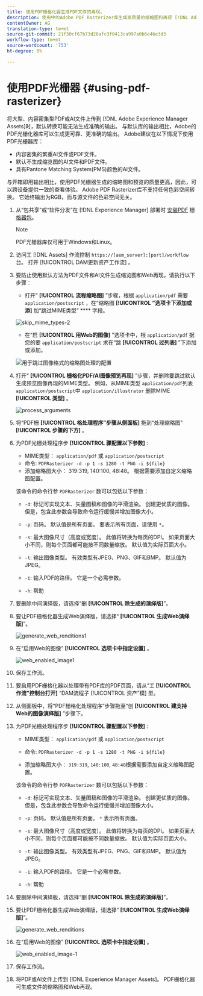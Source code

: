 ```yaml
---
title: 使用PDF栅格化器生成PDF文件的再现。
description: 使用中的Adobe PDF Rasterizer库生成高质量的缩略图和再现 [!DNL Adobe Experience Manager]。
contentOwner: AG
translation-type: tm+mt
source-git-commit: 21f30cf67b73d26afc3f0413ca997a0b6e46e3d3
workflow-type: tm+mt
source-wordcount: '753'
ht-degree: 0%

---
```



# 使用PDF光栅器 {#using-pdf-rasterizer}

将大型、内容密集型PDF或AI文件上传到 [!DNL Adobe Experience Manager Assets]时，默认转换可能无法生成准确的输出。 与默认库的输出相比，Adobe的PDF光栅化器库可以生成更可靠、更准确的输出。 Adobe建议在以下情况下使用PDF光栅器库：

* 内容密集的繁重AI文件或PDF文件。
* 默认不生成缩览图的AI文件和PDF文件。
* 具有Pantone Matching System(PMS)颜色的AI文件。

与开箱即用输出相比，使用PDF光栅器生成的缩略图和预览的质量更高，因此，可以跨设备提供一致的查看体验。 Adobe PDF Rasterizer库不支持任何色彩空间转换。 它始终输出为RGB，而与源文件的色彩空间无关。

1. 从“包共享”或“软件分发”在 [!DNL Experience Manager] 部署时 [安装PDF](https://www.adobeaemcloud.com/content/marketplace/marketplaceProxy.html?packagePath=/content/companies/public/adobe/packages/cq640/product/assets/aem-assets-pdf-rasterizer-pkg) 栅 [格器包](https://experience.adobe.com/#/downloads/content/software-distribution/en/aem.html?package=/content/software-distribution/en/details.html/content/dam/aem/public/adobe/packages/cq640/product/assets/aem-assets-pdf-rasterizer-pkg)。

   >[!NOTE]
   >
   >PDF光栅器库仅可用于Windows和Linux。

1. 访问工 [!DNL Assets] 作流控制 `https://[aem_server]:[port]/workflow`台。 打开 [!UICONTROL DAM更新资产工作流] 。

1. 要防止使用默认方法为PDF文件和AI文件生成缩览图和Web再现，请执行以下步骤：

   * 打开“ **[!UICONTROL 流程缩略图]** ”步骤，根据 `application/pdf` 需要 `application/postscript` ，在“缩略图 **[!UICONTROL ”选项卡下添加或添]** 加“跳过MIME类型” **** 字段。

   ![skip_mime_types-2](assets/skip_mime_types-2.png)

   * 在“启 **[!UICONTROL 用Web的图像]** ”选项卡中，根 `application/pdf` 据您的要 `application/postscript` 求在“跳 **[!UICONTROL 过列表]** ”下添加或添加。

   ![用于跳过图像格式的缩略图处理的配置](assets/web_enabled_imageskiplist.png)

1. 打开“ **[!UICONTROL 栅格化PDF/AI图像预览再现]** ”步骤，并删除要跳过默认生成预览图像再现的MIME类型。 例如，从MIME类型 `application/pdf`列表 `application/postscript`中 `application/illustrator` 删除MIME **[!UICONTROL 类型]** 。

   ![process_arguments](assets/process_arguments.png)

1. 将“PDF栅 **[!UICONTROL 格处理程序”步骤从侧面板]** 拖到“处理缩略图” **[!UICONTROL 步骤的下方]** 。
1. 为PDF光栅处理程序步 **[!UICONTROL 骤配置以下参数]** :

   * MIME类型： `application/pdf` 或 `application/postscript`
   * 命令: `PDFRasterizer -d -p 1 -s 1280 -t PNG -i ${file}`
   * 添加缩略图大小： 319:319, 140:100, 48:48。 根据需要添加自定义缩略图配置。

   该命令的命令行参 `PDFRasterizer` 数可以包括以下参数：

   * `-d`: 标记可实现文本、矢量图稿和图像的平滑渲染。 创建更优质的图像。 但是，包含此参数会导致命令运行缓慢并增加图像大小。

   * `-p`: 页码。 默认值是所有页面。 要表示所有页面，请使用 `*`。

   * `-s`: 最大图像尺寸（高度或宽度）。 此值将转换为每页的DPI。 如果页面大小不同，则每个页面都可能按不同数量缩放。 默认值为实际页面大小。

   * `-t`: 输出图像类型。 有效类型有JPEG、PNG、GIF和BMP。 默认值为JPEG。

   * `-i`: 输入PDF的路径。 它是一个必需参数。

   * `-h`: 帮助


1. 要删除中间演绎版，请选择“删 **[!UICONTROL 除生成的演绎版]**”。

1. 要让PDF栅格化器生成Web演绎版，请选择“ **[!UICONTROL 生成Web演绎版]**”。

   ![generate_web_renditions1](assets/generate_web_renditions1.png)

1. 在“启用Web的图像” **[!UICONTROL 选项卡中指定设置]** 。

   ![web_enabled_image1](assets/web_enabled_image1.png)

1. 保存工作流。

1. 要启用PDF栅格化器以处理带有PDF库的PDF页面，请从“工 **[!UICONTROL 作流”控制台打开]** “DAM流程子 [!UICONTROL 资产”模] 型。

1. 从侧面板中，将“PDF栅格化处理程序”步骤拖至“创 **[!UICONTROL 建支持Web的图像演绎版]** ”步骤下。

1. 为PDF光栅处理程序步 **[!UICONTROL 骤配置以下参数]** :

   * MIME类型： `application/pdf` 或 `application/postscript`

   * 命令: `PDFRasterizer -d -p 1 -s 1280 -t PNG -i ${file}`
   * 添加缩略图大小： `319:319`, `140:100`, `48:48`根据需要添加自定义缩略图配置。

   该命令的命令行参 `PDFRasterizer` 数可以包括以下参数：

   * `-d`: 标记可实现文本、矢量图稿和图像的平滑渲染。 创建更优质的图像。 但是，包含此参数会导致命令运行缓慢并增加图像大小。

   * `-p`: 页码。 默认值是所有页面。 `*` 表示所有页面。

   * `-s`: 最大图像尺寸（高度或宽度）。 此值将转换为每页的DPI。 如果页面大小不同，则每个页面都可能按不同数量缩放。 默认值为实际页面大小。

   * `-t`: 输出图像类型。 有效类型有JPEG、PNG、GIF和BMP。 默认值为JPEG。

   * `-i`: 输入PDF的路径。 它是一个必需参数。

   * `-h`: 帮助


1. 要删除中间演绎版，请选择“删 **[!UICONTROL 除生成的演绎版]**”。
1. 要让PDF栅格化器生成Web演绎版，请选择“ **[!UICONTROL 生成Web演绎版]**”。

   ![generate_web_renditions](assets/generate_web_renditions.png)

1. 在“启用Web的图像” **[!UICONTROL 选项卡中指定设置]** 。

   ![web_enabled_image-1](assets/web_enabled_image-1.png)

1. 保存工作流。
1. 将PDF或AI文件上传到 [!DNL Experience Manager Assets]。 PDF栅格化器可生成文件的缩略图和Web再现。
